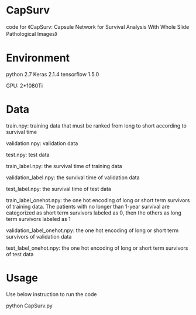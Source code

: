 # CapSurv
code for 《CapSurv: Capsule Network for Survival Analysis With Whole Slide Pathological Images》

# Environment

python 2.7 Keras 2.1.4 tensorflow 1.5.0

GPU: 2*1080Ti

# Data
train.npy: training data that must be ranked from long to short according to survival time

validation.npy: validation data

test.npy: test data

train_label.npy: the survival time of training data

validation_label.npy: the survival time of validation data

test_label.npy: the survival time of test data

train_label_onehot.npy: the one hot encoding of long or short term survivors of training data. The patients with no longer than 1-year survival are categorized as short term survivors labeled as 0, then the others as long term survivors labeled as 1

validation_label_onehot.npy: the one hot encoding of long or short term survivors of validation data

test_label_onehot.npy: the one hot encoding of long or short term survivors of test data

# Usage
Use below instruction to run the code

python CapSurv.py
